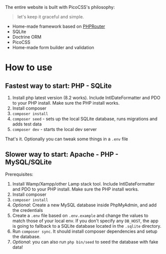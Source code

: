 The entire website is built with PicoCSS's philosophy:

> let's keep it graceful and simple.

- Home-made framework based on [PHPRouter](https://phprouter.com/)
- SQLite
- Doctrine ORM
- PicoCSS
- Home-made form builder and validation

# How to use

## Fastest way to start: PHP - SQLite

1. Install php latest version (8.2 works). Include IntlDateFormatter and PDO to your PHP install. Make sure the PHP install works.
2. Install composer
3. `composer install`
4. `composer seed` - sets up the local SQLite database, runs migrations and adds test data
5. `composer dev` - starts the local dev server

That's it. Optionally you can tweak some things in a `.env` file

## Slower way to start: Apache - PHP - MySQL/SQLite

Prerequisites:

1. Install Wamp/Xampp/other Lamp stack tool. Include IntlDateFormatter and PDO to your PHP install. Make sure the PHP install works.
2. Install composer
3. `composer install`
4. _Optional_: Create a new MySQL database inside PhpMyAdmin, and add the credentials
5. Create a `.env` file based on `.env.example` and change the values to match those of your local env. If you don't specify any `DB_HOST`, the app is going to fallback to a SQLite database located in the `.sqlite` directory.
6. Run `composer sync`. It should install composer dependencies and setup the database.
7. _Optional_: you can also run `php bin/seed` to seed the database with fake data!
